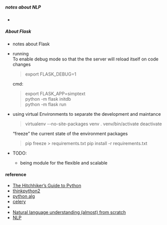 ##### notes about NLP
 - 

##### About Flask
* notes about Flask

* running   
   To enable debug mode so that the the server will reload itself on code changes   
     >export FLASK_DEBUG=1  
     
   cmd:   
     >export FLASK_APP=simptext   
     >python -m flask initdb  
     >python -m flask run  

* using virtual Environments to separate the development and maintance 
    >virtualenv --no-site-packages venv 
    > . venv/bin/activate 
    >deactivate 
    
    “freeze” the current state of the environment packages  
    > pip freeze > requirements.txt 
    > pip install -r requirements.txt 
   

* TODO:
  * being module for the flexible and scalable


#### reference
* [The Hitchhiker’s Guide to Python](http://docs.python-guide.org/en/latest/)
* [thinkpython2](http://www.greenteapress.com/thinkpython2/html/index.html)
* [python alg](http://www.brpreiss.com/books/opus7/html/book.html)
* [celery](http://celery.readthedocs.io/en/latest/index.html)
* 
* [Natural language understanding (almost) from scratch](https://blog.acolyer.org/2016/07/04/natural-language-understanding-almost-from-scratch/)
* [NLP](https://www.eecis.udel.edu/~trnka/CISC889-11S/)
